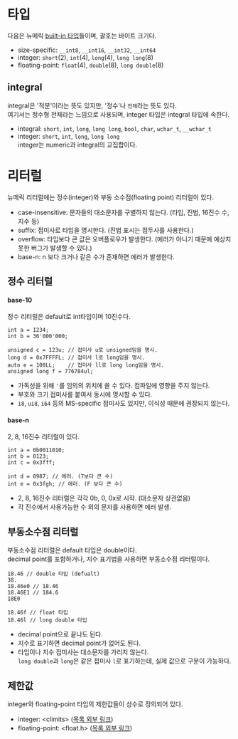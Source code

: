 # 타입
다음은 뉴메릭 [built-in 타입][1]들이며, 괄호는 바이트 크기다.
- size-specific: `__int8`, `__int16`, `__int32`, `__int64`
- integer: `short`(2), `int`(4), `long`(4), `long long`(8)
- floating-point: `float`(4), `double`(8), `long double`(8)
## integral
integral은 '적분'이라는 뜻도 있지만, '정수'나 `전체`라는 뜻도 있다.  
여기서는 정수형 전체라는 느낌으로 사용되며, integer 타입은 integral 타입에 속한다.
- integral: `short`, `int`, `long`, `long long`, `bool`, `char`, `wchar_t`, `__wchar_t`
- integer:  `short`, `int`, `long`, `long long`  
integer는 numeric과 integral의 교집합이다.

# 리터럴
뉴메릭 리터럴에는 정수(integer)와 부동 소수점(floating point) 리터럴이 있다.
- case-insensitive: 문자들의 대소문자를 구별하지 않는다. (타입, 진법, 16진수 수, 지수 등)
- suffix: 접미사로 타입을 명시한다. (진법 표시는 접두사를 사용한다.)
- overflow: 타입보다 큰 값은 오버플로우가 발생한다. (에러가 아니기 때문에 예상치 못한 버그가 발생할 수 있다.)
- base-n: n 보다 크거나 같은 수가 존재하면 에러가 발생한다.
## 정수 리터럴
#### base-10
정수 리터럴은 default로 int타입이며 10진수다.
```
int a = 1234;
int b = 36'000'000;

unsigned c = 123u; // 접미사 u로 unsigned임을 명시.
long d = 0x7FFFFL; // 접미사 l로 long임을 명시.
auto e = 108LL;    // 접미사 ll로 long long임을 명시.
unsigned long f = 776784ul;
```
- 가독성을 위해 `'`를 임의의 위치에 쓸 수 있다. 컴파일에 영향을 주지 않는다.
- 부호와 크기 접미사를 붙여서 동시에 명시할 수 있다.
- `i8`, `ui8`, `i64` 등의 MS-specific 접미사도 있지만, 이식성 때문에 권장되지 않는다.
#### base-n
2, 8, 16진수 리터럴이 있다.
```
int a = 0b0011010;
int b = 0123;
int c = 0x3fff;

int d = 0987; // 에러. (7보다 큰 수)
int e = 0x3fgh; // 에러. (F 보다 큰 수)
```
- 2, 8, 16진수 리터럴은 각각 0b, 0, 0x로 시작. (대소문자 상관없음)
- 각 진수에서 사용가능한 수 외의 문자를 사용하면 에러 발생.

## 부동소수점 리터럴
부동소수점 리터럴은 default 타입은 double이다.  
decimal point를 포함하거나, 지수 표기법을 사용하면 부동소수점 리터럴이다.
```
18.46 // double 타입 (defualt)
38.
18.46e0 // 18.46
18.46E1 // 184.6
18E0

18.46f // float 타입
18.46l // long double 타입
```
- decimal point으로 끝나도 된다.
- 지수로 표기하면 decimal point가 없어도 된다.
- 타입이나 지수 접미사는 대소문자를 가리지 않는다.  
`long double`과 `long`은 같은 접미사 `l`로 표기하는데, 실제 값으로 구분이 가능하다.

## 제한값
integer와 floating-point 타입의 제한값들이 상수로 정의되어 있다.
- integer: \<climits\> ([목록 외부 링크][2])
- floating-point: \<float.h\> ([목록 외부 링크][3])


[1]: https://github.com/ipari3/cpp/blob/main/theoretical/Built-in%20Types.md#built-in-%ED%83%80%EC%9E%85
[2]: https://docs.microsoft.com/en-us/cpp/cpp/integer-limits?view=msvc-170
[3]: https://docs.microsoft.com/en-us/cpp/cpp/floating-limits?view=msvc-170
